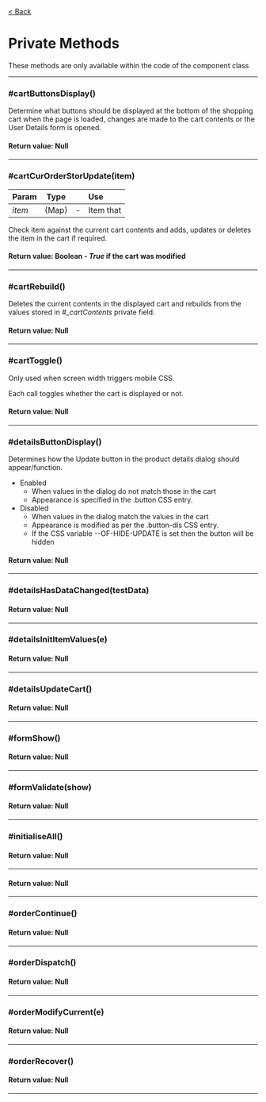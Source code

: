 [< Back](README.md)
# Private Methods

These methods are only available within the code of the component class

---
### #cartButtonsDisplay()
Determine what buttons should be displayed at the bottom of the shopping cart when the page is loaded, changes are made to the cart contents or the User Details form is opened.

#### Return value: Null
---
### #cartCurOrderStorUpdate(item)
|Param|Type||Use|
| :--- | --- | --- | :--- |
|*item*|{Map}|-|Item that |

Check item against the current cart contents and adds, updates or deletes the item in the cart if required.
#### Return value: Boolean - *True* if the cart was modified
---
### #cartRebuild() 
Deletes the current contents in the displayed cart and rebuilds from the values stored in *#_cartContents* private field.
#### Return value: Null
---
### #cartToggle()
Only used when screen width triggers mobile CSS.  

Each call toggles whether the cart is displayed or not.
#### Return value: Null
---
### #detailsButtonDisplay()
Determines how the Update button in the product details dialog should appear/function.
  - Enabled
    - When values in the dialog do not match those in the cart
    - Appearance is specified in the .button CSS entry.  
  - Disabled
    - When values in the dialog match the values in the cart
    - Appearance is modified as per the .button-dis CSS entry.
    - If the CSS variable --OF-HIDE-UPDATE is set then the button will be hidden

#### Return value: Null
---
### #detailsHasDataChanged(testData)

#### Return value: Null
---
### #detailsInitItemValues(e)

#### Return value: Null
---
### #detailsUpdateCart() 

#### Return value: Null
---
### #formShow()

#### Return value: Null
---
### #formValidate(show)

#### Return value: Null
---
### #initialiseAll()

#### Return value: Null
---

#### Return value: Null
---
### #orderContinue()

#### Return value: Null
---
### #orderDispatch()

#### Return value: Null
---
### #orderModifyCurrent(e)

#### Return value: Null
---
### #orderRecover()

#### Return value: Null
---